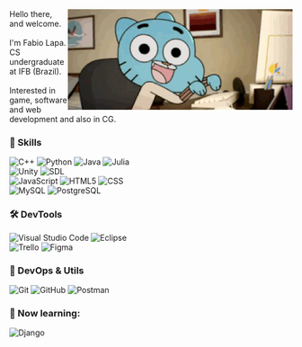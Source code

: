 <img align=right src="./gumballcomp.gif" width=400/>
    Hello there, and welcome.<br/><br/>
    I'm Fabio Lapa.<br/>
    CS undergraduate at IFB (Brazil).<br/>
    <br/>
    Interested in game, software and web development and also in CG.

### 🚀 Skills

  ![C++](https://img.shields.io/badge/-C++-333333?style=flat&logo=C%2B%2B&logoColor=00599C)
  ![Python](https://img.shields.io/badge/-Python-333333?style=flat&logo=Python)
  ![Java](https://img.shields.io/badge/-Java-333333?style=flat&logo=Java&logoColor=007396)
  ![Julia](https://img.shields.io/badge/-Julia-333333?style=flat&logo=Julia)<br/>
  ![Unity](https://img.shields.io/badge/-Unity-333333?style=flat&logo=unity)
  ![SDL](https://img.shields.io/badge/-SDL-333333?style=flat)<br/>
  ![JavaScript](https://img.shields.io/badge/-JavaScript-333333?style=flat&logo=javascript)
  ![HTML5](https://img.shields.io/badge/-HTML5-333333?style=flat&logo=HTML5)
  ![CSS](https://img.shields.io/badge/-CSS-333333?style=flat&logo=CSS3&logoColor=1572B6)<br/>
  ![MySQL](https://img.shields.io/badge/-MySQL-333333?style=flat&logo=mysql)
  ![PostgreSQL](https://img.shields.io/badge/-PostgreSQL-333333?style=flat&logo=PostgreSQL)

### 🛠 DevTools

  ![Visual Studio Code](https://img.shields.io/badge/-Visual%20Studio%20Code-333333?style=flat&logo=visual-studio-code&logoColor=007ACC)
  ![Eclipse](https://img.shields.io/badge/-Eclipse-333333?style=flat&logo=eclipse-ide&logoColor=2C2255)<br/>
  ![Trello](https://img.shields.io/badge/-Trello-333333?style=flat&logo=trello&logoColor=007ACC)
  ![Figma](https://img.shields.io/badge/-Figma-333333?style=flat&logo=figma&logoColor=007ACC)

### 🧩 DevOps & Utils

  ![Git](https://img.shields.io/badge/-Git-333333?style=flat&logo=git)
  ![GitHub](https://img.shields.io/badge/-GitHub-333333?style=flat&logo=github)
  ![Postman](https://img.shields.io/badge/-Postman-333333?style=flat&logo=postman)

### 📗 Now learning:

  ![Django](https://img.shields.io/badge/-Django-333333?style=flat&logo=Django)
